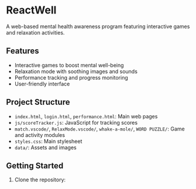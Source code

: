 # ReactWell

A web-based mental health awareness program featuring interactive games and relaxation activities.

## Features

- Interactive games to boost mental well-being
- Relaxation mode with soothing images and sounds
- Performance tracking and progress monitoring
- User-friendly interface

## Project Structure

- `index.html`, `login.html`, `performance.html`: Main web pages
- `js/scoreTracker.js`: JavaScript for tracking scores
- `match.vscode/`, `RelaxMode.vscode/`, `whake-a-mole/`, `WORD PUZZLE/`: Game and activity modules
- `styles.css`: Main stylesheet
- `data/`: Assets and images

## Getting Started

1. Clone the repository: